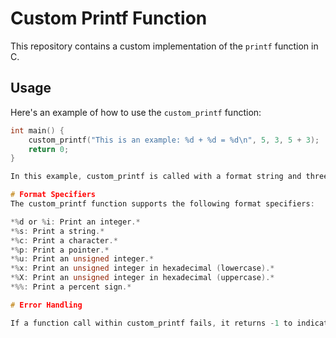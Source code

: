 # **Custom Printf Function**

This repository contains a custom implementation of the `printf` function in C. 

## **Usage**

Here's an example of how to use the `custom_printf` function:

```c
int main() {
	custom_printf("This is an example: %d + %d = %d\n", 5, 3, 5 + 3);
	return 0;
}

In this example, custom_printf is called with a format string and three integer arguments. The format string contains three format specifiers (%d), which correspond to the three integer arguments. The custom_printf function prints the string "This is an example: 5 + 3 = 8\n" to the standard output.

# Format Specifiers
The custom_printf function supports the following format specifiers:

*%d or %i: Print an integer.*
*%s: Print a string.*
*%c: Print a character.*
*%p: Print a pointer.*
*%u: Print an unsigned integer.*
*%x: Print an unsigned integer in hexadecimal (lowercase).*
*%X: Print an unsigned integer in hexadecimal (uppercase).*
*%%: Print a percent sign.*

# Error Handling

If a function call within custom_printf fails, it returns -1 to indicate an error. Otherwise, it returns the total number of characters printed.

```